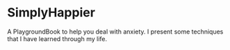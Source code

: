# SimplyHappier
A PlaygroundBook to help you deal with anxiety. I present some techniques that I have learned through my life.

